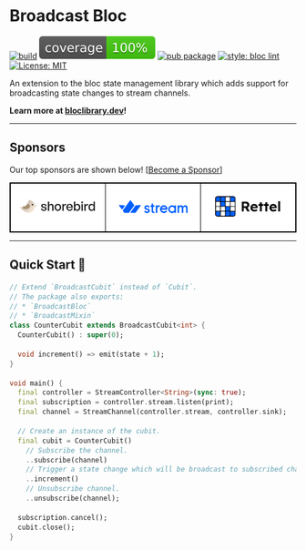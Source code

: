 # Broadcast Bloc

[![build][build_badge]][build_link]
[![coverage][coverage_badge]][build_link]
[![pub package][pub_badge]][pub_link]
[![style: bloc lint][bloc_lint_badge]][bloc_lint_link]
[![License: MIT][license_badge]][license_link]

An extension to the bloc state management library which adds support for broadcasting state changes to stream channels.

**Learn more at [bloclibrary.dev](https://bloclibrary.dev)!**

---

## Sponsors

Our top sponsors are shown below! [[Become a Sponsor](https://github.com/sponsors/felangel)]

<table style="background-color: white; border: 1px solid black">
    <tbody>
        <tr>
            <td align="center" style="border: 1px solid black">
                <a href="https://shorebird.dev"><img src="https://raw.githubusercontent.com/felangel/bloc/master/assets/sponsors/shorebird.png" width="225"/></a>
            </td>            
            <td align="center" style="border: 1px solid black">
                <a href="https://getstream.io/chat/flutter/tutorial/?utm_source=Github&utm_medium=Github_Repo_Content_Ad&utm_content=Developer&utm_campaign=Github_Jan2022_FlutterChat&utm_term=bloc"><img src="https://raw.githubusercontent.com/felangel/bloc/master/assets/sponsors/stream.png" width="225"/></a>
            </td>
            <td align="center" style="border: 1px solid black">
                <a href="https://rettelgame.com/"><img src="https://raw.githubusercontent.com/felangel/bloc/master/assets/sponsors/rettel.png" width="225"/></a>
            </td>
        </tr>
    </tbody>
</table>

---

## Quick Start 🚀

```dart
// Extend `BroadcastCubit` instead of `Cubit`.
// The package also exports:
// * `BroadcastBloc`
// * `BroadcastMixin`
class CounterCubit extends BroadcastCubit<int> {
  CounterCubit() : super(0);

  void increment() => emit(state + 1);
}

void main() {
  final controller = StreamController<String>(sync: true);
  final subscription = controller.stream.listen(print);
  final channel = StreamChannel(controller.stream, controller.sink);

  // Create an instance of the cubit.
  final cubit = CounterCubit()
    // Subscribe the channel.
    ..subscribe(channel)
    // Trigger a state change which will be broadcast to subscribed channels.
    ..increment()
    // Unsubscribe channel.
    ..unsubscribe(channel);

  subscription.cancel();
  cubit.close();
}
```

[bloc_lint_badge]: https://img.shields.io/badge/style-bloc_lint-FFBD59.svg
[bloc_lint_link]: https://pub.dev/packages/bloc_lint
[build_badge]: https://github.com/felangel/broadcast_bloc/actions/workflows/main.yaml/badge.svg
[build_link]: https://github.com/felangel/broadcast_bloc/actions/workflows/main.yaml
[coverage_badge]: https://raw.githubusercontent.com/felangel/broadcast_bloc/main/coverage_badge.svg
[license_badge]: https://img.shields.io/badge/license-MIT-blue.svg
[license_link]: https://opensource.org/licenses/MIT
[pub_badge]: https://img.shields.io/pub/v/broadcast_bloc.svg
[pub_link]: https://pub.dartlang.org/packages/broadcast_bloc
